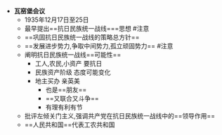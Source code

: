- **瓦窑堡会议**
	- 1935年12月17日至25日
	- 最早提出==抗日民族统一战线===思想 #注意
	- ==巩固抗日民族统一战线的策略总方针==
	- ==发展进步势力,争取中间势力,孤立顽固势力==  #注意
	- 阐明抗日民族统一战线==可能性==
		- 工人,农民,小资产  要抗日
		- 民族资产阶级 态度可能变化
		- 地主买办 亲英美
			- 也是==朋友==
			- ==又联合又斗争==
			- 有理有利有节
	- 批评左倾关门主义,强调共产党在抗日民族统一战线中的==领导作用==
	- ==人民共和国==代表工农共和国